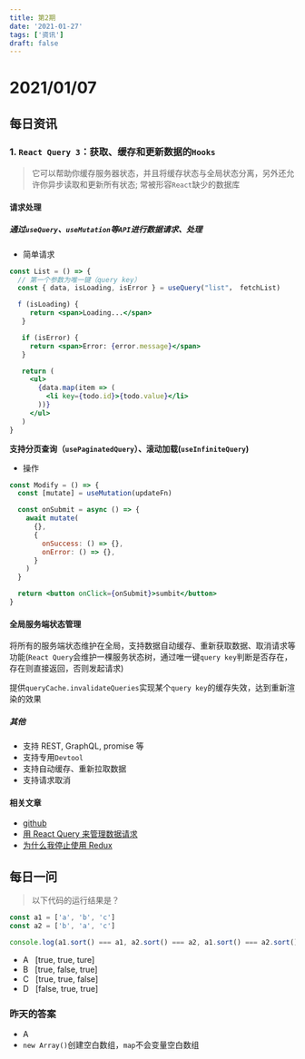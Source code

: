 ```yaml
---
title: 第2期
date: '2021-01-27'
tags: ['资讯']
draft: false
---
```


<TOCInline toc={props.toc} asDisclosure toHeading={3} />

# 2021/01/07

## 每日资讯

### 1. `React Query 3`：获取、缓存和更新数据的`Hooks`

> 它可以帮助你缓存服务器状态，并且将缓存状态与全局状态分离，另外还允许你异步读取和更新所有状态; 常被形容`React`缺少的数据库

#### 请求处理

##### 通过`useQuery`、`useMutation`等`API`进行数据请求、处理

- 简单请求

```jsx
const List = () => {
  // 第一个参数为唯一键（query key）
  const { data, isLoading, isError } = useQuery("list"， fetchList)

  f (isLoading) {
     return <span>Loading...</span>
   }

   if (isError) {
     return <span>Error: {error.message}</span>
   }

   return (
     <ul>
       {data.map(item => (
         <li key={todo.id}>{todo.value}</li>
       ))}
     </ul>
   )
}
```

**支持分页查询（`usePaginatedQuery`）、滚动加载(`useInfiniteQuery`)**

- 操作

```jsx
const Modify = () => {
  const [mutate] = useMutation(updateFn)

  const onSubmit = async () => {
    await mutate(
      {},
      {
        onSuccess: () => {},
        onError: () => {},
      }
    )
  }

  return <button onClick={onSubmit}>sumbit</button>
}
```

#### 全局服务端状态管理

将所有的服务端状态维护在全局，支持数据自动缓存、重新获取数据、取消请求等功能(`React Query`会维护一棵服务状态树，通过唯一键`query key`判断是否存在，存在则直接返回，否则发起请求)

提供`queryCache.invalidateQueries`实现某个`query key`的缓存失效，达到重新渲染的效果

##### 其他

- 支持 REST, GraphQL, promise 等
- 支持专用`Devtool`
- 支持自动缓存、重新拉取数据
- 支持请求取消

#### 相关文章

- [github](https://react-query.tanstack.com/)
- [用 React Query 来管理数据请求](https://zhuanlan.zhihu.com/p/261146977?utm_source=wechat_session)
- [为什么我停止使用 Redux](https://dev.to/g_abud/why-i-quit-redux-1knl)

## 每日一问

> 以下代码的运行结果是？

```js
const a1 = ['a', 'b', 'c']
const a2 = ['b', 'a', 'c']

console.log(a1.sort() === a1, a2.sort() === a2, a1.sort() === a2.sort())
```

- A &nbsp;&nbsp;[true, true, ture]
- B &nbsp;&nbsp;[true, false, true]
- C &nbsp;&nbsp;[true, true, false]
- D &nbsp;&nbsp;[false, true, true]

### 昨天的答案

- A
- `new Array()`创建空白数组，`map`不会变量空白数组

